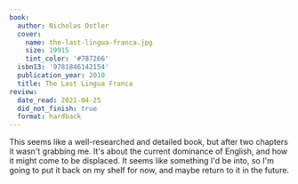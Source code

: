 ```yaml
---
book:
  author: Nicholas Ostler
  cover:
    name: the-last-lingua-franca.jpg
    size: 19915
    tint_color: '#787266'
  isbn13: '9781846142154'
  publication_year: 2010
  title: The Last Lingua Franca
review:
  date_read: 2021-04-25
  did_not_finish: true
  format: hardback
---
```


This seems like a well-researched and detailed book, but after two chapters it wasn't grabbing me.
It's about the current dominance of English, and how it might come to be displaced.
It seems like something I'd be into, so I'm going to put it back on my shelf for now, and maybe return to it in the future.